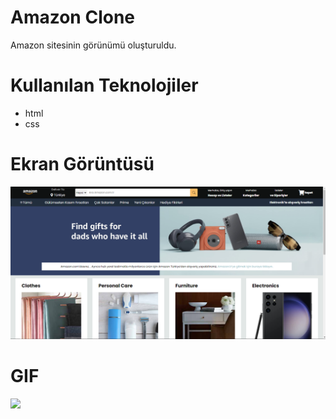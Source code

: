 # Amazon Clone
Amazon sitesinin görünümü oluşturuldu.

# Kullanılan Teknolojiler
- html
- css

# Ekran Görüntüsü
![](images/amazon.png)

# GIF
![](images/amazon.gif)
